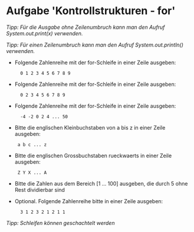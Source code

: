# Aufgabe 'Kontrollstrukturen - for'

*Tipp: Für die Ausgabe ohne Zeilenumbruch kann man den Aufruf System.out.print(x) verwenden.*

*Tipp: Für einen Zeilenumbruch kann man den Aufruf System.out.println() verwenden.*

- Folgende Zahlenreihe mit der for-Schleife in einer Zeile ausgeben: 
    
		0 1 2 3 4 5 6 7 8 9
- Folgende Zahlenreihe mit der for-Schleife in einer Zeile ausgeben:
 
	    0 2 3 4 5 6 7 8 9
- Folgende Zahlenreihe mit der for-Schleife in einer Zeile ausgeben: 
    
    	-4 -2 0 2 4 ... 50
 - Bitte die englischen Kleinbuchstaben von a bis z in einer Zeile ausgeben: 
    	
    	a b c ... z
 - Bitte die englischen Grossbuchstaben rueckwaerts in einer Zeile ausgeben: 
    
    	Z Y X ... A
- Bitte die Zahlen aus dem Bereich [1 ... 100] ausgeben, die durch 5 ohne Rest dividierbar sind


- Optional. Folgende Zahlenreihe bitte in einer Zeile ausgeben: 
	
	    3 1 2 3 2 1 2 1 1
*Tipp: Schleifen können geschachtelt werden*